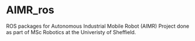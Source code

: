 # AIMR_ros
ROS packages for Autonomous Industrial Mobile Robot (AIMR) Project done as part of MSc Robotics at the Univeristy of Sheffield.
